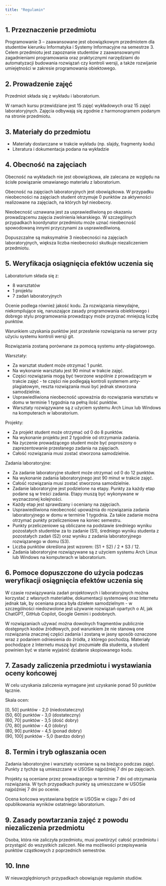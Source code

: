 ```yaml
---
title: "Regulamin"
---
```


## 1. Przeznaczenie przedmiotu

Programowanie 3 – zaawansowane jest obowiązkowym przedmiotem dla studentów kierunku Informatyka i Systemy Informacyjne na semestrze 3. Celem przedmiotu jest zapoznanie studentów z zaawansowanymi zagadnieniami programowania oraz praktycznymi narzędziami do automatyzacji budowania rozwiązań czy kontroli wersji, a także rozwijanie umiejętności w zakresie programowania obiektowego.

## 2. Prowadzenie zajęć

Przedmiot składa się z wykładu i laboratorium.

W ramach kursu przewidziane jest 15 zajęć wykładowych oraz 15 zajęć laboratoryjnych. Zajęcia odbywają się zgodnie z harmonogramem podanym na stronie przedmiotu.

## 3. Materiały do przedmiotu

- Materiały dostarczane w trakcie wykładu (np. slajdy, fragmenty kodu)
- Literatura i dokumentacja podana na wykładzie

## 4. Obecność na zajęciach

Obecność na wykładach nie jest obowiązkowa, ale zalecana ze względu na ścisłe powiązanie omawianego materiału z laboratorium.

Obecność na zajęciach laboratoryjnych jest obowiązkowa. W przypadku nieobecności na zajęciach student otrzymuje 0 punktów za aktywności realizowane na zajęciach, na których był nieobecny.

Nieobecność uznawana jest za usprawiedliwioną po okazaniu prowadzącemu zajęcia zwolnienia lekarskiego. W szczególnych przypadkach koordynator przedmiotu może uznać nieobecność spowodowaną innymi przyczynami za usprawiedliwioną.

Dopuszczalne są maksymalnie 3 nieobecności na zajęciach laboratoryjnych, większa liczba nieobecności skutkuje niezaliczeniem przedmiotu.

## 5. Weryfikacja osiągnięcia efektów uczenia się

Laboratorium składa się z:
- 8 warsztatów
- 1 projektu
- 7 zadań laboratoryjnych

Ocenie podlega również jakość kodu. Za rozwiązania niewydajne, niekompilujące się, naruszające zasady programowania obiektowego i dobrego stylu programowania prowadzący może przyznać mniejszą liczbę punktów.

Warunkiem uzyskania punktów jest przesłanie rozwiązania na serwer przy użyciu systemu kontroli wersji git.

Rozwiązania zostaną porównane za pomocą systemu anty-plagiatowego.

Warsztaty:

- Za warsztat student może otrzymać 1 punkt.
- Na wykonanie warsztatu jest 90 minut w trakcie zajęć.
- Części rozwiązania mogą być tworzone wspólnie z prowadzącym w trakcie zajęć - te części nie podlegają kontroli systemem anty-plagiatowym, reszta rozwiązania musi być jednak stworzona samodzielnie.
- Usprawiedliwiona nieobecność upoważnia do rozwiązania warsztatu w domu w terminie 1 tygodnia na pełną ilość punktów.
- Warsztaty rozwiązywane są z użyciem systemu Arch Linux lub Windows na komputerach w laboratorium.

Projekty:

- Za projekt student może otrzymać od 0 do 8 punktów.
- Na wykonanie projektu jest 2 tygodnie od otrzymania zadania.
- Na życzenie prowadzącego student może być poproszony o zaprezentowanie przesłanego zadania na zajęciach.
- Całość rozwiązania musi zostać stworzona samodzielnie.

Zadania laboratoryjne:

- Za zadanie laboratoryjne student może otrzymać od 0 do 12 punktów.
- Na wykonanie zadania laboratoryjnego jest 90 minut w trakcie zajęć.
- Całość rozwiązania musi zostać stworzona samodzielnie.
- Zadanie laboratoryjne jest podzielone na etapy. Punkty za każdy etap podane są w treści zadania. Etapy muszą być wykonywane w wyznaczonej kolejności.
- Każdy etap jest sprawdzany i oceniany na zajęciach.
- Usprawiedliwiona nieobecność upoważnia do rozwiązania zadania laboratoryjnego w domu w terminie 1 tygodnia. Za takie zadanie można otrzymać punkty przeliczeniowe na koniec semestru.
- Punkty przeliczeniowe są obliczane na podstawie średniego wyniku pozostałych studentów za to zadanie (S1), średniego wyniku studenta z pozostałych zadań (S2) oraz wyniku z zadania laboratoryjnego rozwiązanego w domu (S3).
- Liczba punktów określona jest wzorem: (S1 + S2) / 2 * S3 / 12.
- Zadania laboratoryjne rozwiązywane są z użyciem systemu Arch Linux lub Windows na komputerach w laboratorium.

## 6. Pomoce dopuszczone do użycia podczas weryfikacji osiągnięcia efektów uczenia się

W czasie rozwiązywania zadań projektowych i laboratoryjnych można korzystać z własnych materiałów, dokumentacji systemowej oraz Internetu jednak tak, by oceniana praca była dziełem samodzielnym - w szczególności niedozwolone jest używanie rozwiązań opartych o AI, jak ChatGPT, GitHub Copilot, Google Gemini i podobnych.

W rozwiązaniach używać można dowolnych fragmentów publicznie dostępnych kodów źródłowych, pod warunkiem że nie stanową one rozwiązania znacznej części zadania i zostaną w jasny sposób oznaczone wraz z podaniem odniesienia do źródła, z którego pochodzą. Materiały pochodzące z Internetu muszą być zrozumiałe dla studenta, a student powinien być w stanie wyjaśnić działanie skopiowanego kodu.

## 7. Zasady zaliczenia przedmiotu i wystawiania oceny końcowej

W celu uzyskania zaliczenia wymagane jest uzyskanie ponad 50 punktów łącznie.

Skala ocen:

\[0, 50\] punktów - 2,0 (niedostateczny)  
\(50, 60\] punktów - 3,0 (dostateczny)  
\(60, 70\] punktów - 3,5 (dość dobry)  
\(70, 80\] punktów - 4,0 (dobry)  
\(80, 90\] punktów - 4,5 (ponad dobry)  
\(90, 100\] punktów - 5,0 (bardzo dobry)

## 8. Termin i tryb ogłaszania ocen

Zadania laboratoryjne i warsztaty oceniane są na bieżąco podczas zajęć. Punkty z tychże są umieszczane w USOSie najpóźniej 7 dni po zajęciach.

Projekty są oceniane przez prowadzącego w terminie 7 dni od otrzymania rozwiązania. W tych przypadkach punkty są umieszczane w USOSie najpóźniej 7 dni po ocenie.

Ocena końcowa wystawiana będzie w USOSie w ciągu 7 dni od opublikowania wyników ostatniego laboratorium.

## 9. Zasady powtarzania zajęć z powodu niezaliczenia przedmiotu

Osoba, która nie zaliczyła przedmiotu, musi powtórzyć całość przedmiotu i przystąpić do wszystkich zaliczeń. Nie ma możliwości przepisywania punktów cząstkowych z poprzednich semestrów.

## 10. Inne

W nieuwzględnionych przypadkach obowiązuje regulamin studiów.
